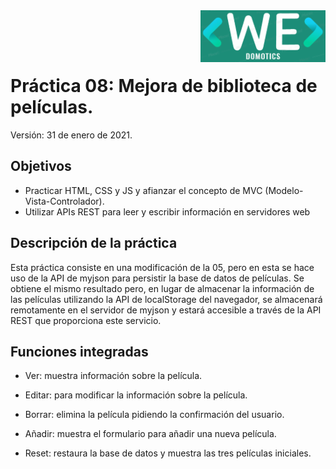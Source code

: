 <img align="right" style="float: right;" src="https://github.com/Davidoff2103/Practica06_ShooterGame/blob/main/assets/Logo%20WE%20color.png?raw=true">

<br/><br/><br/>

# Práctica 08: Mejora de biblioteca de películas.

Versión: 31 de enero de 2021.

## Objetivos

 - Practicar HTML, CSS y JS y afianzar el concepto de MVC (Modelo-Vista-Controlador). 
 - Utilizar APIs REST para leer y escribir información en servidores web

## Descripción de la práctica

Esta práctica consiste en una modificación de la 05, pero en esta se hace uso de la API de myjson para persistir la base de datos de películas. Se obtiene el mismo resultado pero, en lugar de almacenar la información de las películas utilizando la API de localStorage del navegador, se almacenará remotamente en el servidor de myjson y estará accesible a través de la API REST que proporciona este servicio.

## Funciones integradas

 - Ver: muestra información sobre la película.

 - Editar: para modificar la información sobre la película.

 - Borrar: elimina la película pidiendo la confirmación del usuario.

 - Añadir: muestra el formulario para añadir una nueva película.

 - Reset: restaura la base de datos y muestra las tres películas iniciales.